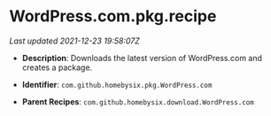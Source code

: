 # WordPress.com.pkg.recipe

_Last updated 2021-12-23 19:58:07Z_

- **Description**: Downloads the latest version of WordPress.com and creates a package.

- **Identifier**: `com.github.homebysix.pkg.WordPress.com`

- **Parent Recipes**: `com.github.homebysix.download.WordPress.com`